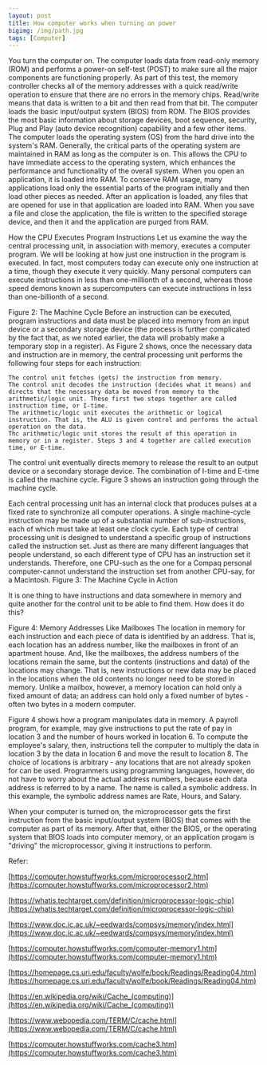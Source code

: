 ```yaml
---
layout: post
title: How computer works when turning on power
bigimg: /img/path.jpg
tags: [Computer]
---
```




You turn the computer on.
The computer loads data from read-only memory (ROM) and performs a power-on self-test (POST) to make sure all the major components are functioning properly. As part of this test, the memory controller checks all of the memory addresses with a quick read/write operation to ensure that there are no errors in the memory chips. Read/write means that data is written to a bit and then read from that bit.
The computer loads the basic input/output system (BIOS) from ROM. The BIOS provides the most basic information about storage devices, boot sequence, security, Plug and Play (auto device recognition) capability and a few other items.
The computer loads the operating system (OS) from the hard drive into the system's RAM. Generally, the critical parts of the operating system are maintained in RAM as long as the computer is on. This allows the CPU to have immediate access to the operating system, which enhances the performance and functionality of the overall system.
When you open an application, it is loaded into RAM. To conserve RAM usage, many applications load only the essential parts of the program initially and then load other pieces as needed.
After an application is loaded, any files that are opened for use in that application are loaded into RAM.
When you save a file and close the application, the file is written to the specified storage device, and then it and the application are purged from RAM.



How the CPU Executes Program Instructions
Let us examine the way the central processing unit, in association with memory, executes a computer program. We will be looking at how just one instruction in the program is executed. In fact, most computers today can execute only one instruction at a time, though they execute it very quickly. Many personal computers can execute instructions in less than one-millionth of a second, whereas those speed demons known as supercomputers can execute instructions in less than one-billionth of a second.

Figure 2: The Machine Cycle
Before an instruction can be executed, program instructions and data must be placed into memory from an input device or a secondary storage device (the process is further complicated by the fact that, as we noted earlier, the data will probably make a temporary stop in a register). As Figure 2 shows, once the necessary data and instruction are in memory, the central processing unit performs the following four steps for each instruction:

    The control unit fetches (gets) the instruction from memory.
    The control unit decodes the instruction (decides what it means) and directs that the necessary data be moved from memory to the arithmetic/logic unit. These first two steps together are called instruction time, or I-time.
    The arithmetic/logic unit executes the arithmetic or logical instruction. That is, the ALU is given control and performs the actual operation on the data.
    Thc arithmetic/logic unit stores the result of this operation in memory or in a register. Steps 3 and 4 together are called execution time, or E-time. 


The control unit eventually directs memory to release the result to an output device or a secondary storage device. The combination of I-time and E-time is called the machine cycle. Figure 3 shows an instruction going through the machine cycle.

Each central processing unit has an internal clock that produces pulses at a fixed rate to synchronize all computer operations. A single machine-cycle instruction may be made up of a substantial number of sub-instructions, each of which must take at least one clock cycle. Each type of central processing unit is designed to understand a specific group of instructions called the instruction set. Just as there are many different languages that people understand, so each different type of CPU has an instruction set it understands. Therefore, one CPU-such as the one for a Compaq personal computer-cannot understand the instruction set from another CPU-say, for a Macintosh.
Figure 3: The Machine Cycle in Action

It is one thing to have instructions and data somewhere in memory and quite another for the control unit to be able to find them. How does it do this?

Figure 4: Memory Addresses Like Mailboxes
The location in memory for each instruction and each piece of data is identified by an address. That is, each location has an address number, like the mailboxes in front of an apartment house. And, like the mailboxes, the address numbers of the locations remain the same, but the contents (instructions and data) of the locations may change. That is, new instructions or new data may be placed in the locations when the old contents no longer need to be stored in memory. Unlike a mailbox, however, a memory location can hold only a fixed amount of data; an address can hold only a fixed number of bytes - often two bytes in a modern computer.

Figure 4 shows how a program manipulates data in memory. A payroll program, for example, may give instructions to put the rate of pay in location 3 and the number of hours worked in location 6. To compute the employee's salary, then, instructions tell the computer to multiply the data in location 3 by the data in location 6 and move the result to location 8. The choice of locations is arbitrary - any locations that are not already spoken for can be used. Programmers using programming languages, however, do not have to worry about the actual address numbers, because each data address is referred to by a name. The name is called a symbolic address. In this example, the symbolic address names are Rate, Hours, and Salary.


When your computer is turned on, the microprocessor gets the first instruction from the basic input/output system (BIOS) that comes with the computer as part of its memory. After that, either the BIOS, or the operating system that BIOS loads into computer memory, or an application progam is "driving" the microprocessor, giving it instructions to perform.


Refer:



[https://computer.howstuffworks.com/microprocessor2.htm](https://computer.howstuffworks.com/microprocessor2.htm)

[https://whatis.techtarget.com/definition/microprocessor-logic-chip](https://whatis.techtarget.com/definition/microprocessor-logic-chip)

[https://www.doc.ic.ac.uk/~eedwards/compsys/memory/index.html](https://www.doc.ic.ac.uk/~eedwards/compsys/memory/index.html)

[https://computer.howstuffworks.com/computer-memory1.htm](https://computer.howstuffworks.com/computer-memory1.htm)

[https://homepage.cs.uri.edu/faculty/wolfe/book/Readings/Reading04.htm](https://homepage.cs.uri.edu/faculty/wolfe/book/Readings/Reading04.htm)

[https://en.wikipedia.org/wiki/Cache_(computing)](https://en.wikipedia.org/wiki/Cache_(computing))

[https://www.webopedia.com/TERM/C/cache.html](https://www.webopedia.com/TERM/C/cache.html)

[https://computer.howstuffworks.com/cache3.htm](https://computer.howstuffworks.com/cache3.htm)

